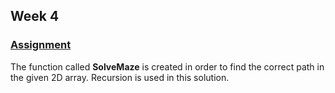 ## Week 4
### [Assignment](https://github.com/AsmarHajizada/Assignments/blob/master/WEEK4/assignment.c)

The function called **SolveMaze** is created in order to find the correct path in the given 2D array. Recursion is used in this solution. 

